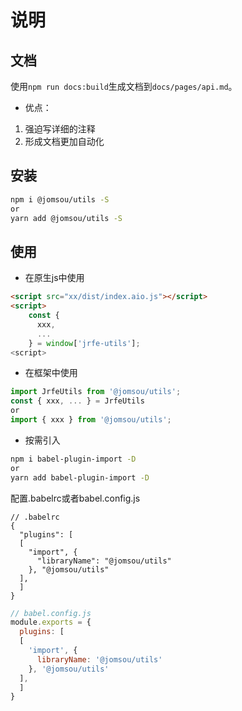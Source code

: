# 说明

## 文档
使用`npm run docs:build`生成文档到`docs/pages/api.md`。

- 优点：
1. 强迫写详细的注释
2. 形成文档更加自动化

## 安装

```bash
npm i @jomsou/utils -S
or
yarn add @jomsou/utils -S
```

## 使用

- 在原生js中使用

```html
<script src="xx/dist/index.aio.js"></script>
<script>
    const { 
      xxx,
      ...
    } = window['jrfe-utils'];
<script>
```

- 在框架中使用

```js
import JrfeUtils from '@jomsou/utils';
const { xxx, ... } = JrfeUtils
or 
import { xxx } from '@jomsou/utils';
```

- 按需引入

```bash
npm i babel-plugin-import -D
or
yarn add babel-plugin-import -D
```

配置.babelrc或者babel.config.js

```
// .babelrc
{
  "plugins": [
  [
    "import", {
      "libraryName": "@jomsou/utils"
    }, "@jomsou/utils"
  ],
  ]
}
```

```js
// babel.config.js
module.exports = {
  plugins: [
  [
    'import', {
      libraryName: '@jomsou/utils'
    }, '@jomsou/utils'
  ],
  ]
}
```